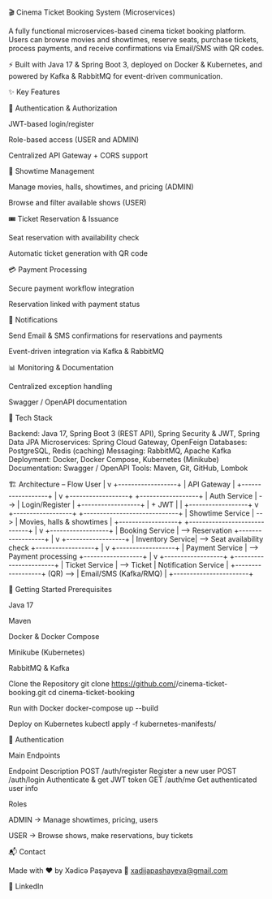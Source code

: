 🎬 Cinema Ticket Booking System (Microservices)

A fully functional microservices-based cinema ticket booking platform.
Users can browse movies and showtimes, reserve seats, purchase tickets, process payments, and receive confirmations via Email/SMS with QR codes.

⚡ Built with Java 17 & Spring Boot 3, deployed on Docker & Kubernetes, and powered by Kafka & RabbitMQ for event-driven communication.

✨ Key Features

🔐 Authentication & Authorization

JWT-based login/register

Role-based access (USER and ADMIN)

Centralized API Gateway + CORS support

🎥 Showtime Management

Manage movies, halls, showtimes, and pricing (ADMIN)

Browse and filter available shows (USER)

🎟 Ticket Reservation & Issuance

Seat reservation with availability check

Automatic ticket generation with QR code

💳 Payment Processing

Secure payment workflow integration

Reservation linked with payment status

📩 Notifications

Send Email & SMS confirmations for reservations and payments

Event-driven integration via Kafka & RabbitMQ

📊 Monitoring & Documentation

Centralized exception handling

Swagger / OpenAPI documentation

🧰 Tech Stack

Backend: Java 17, Spring Boot 3 (REST API), Spring Security & JWT, Spring Data JPA
Microservices: Spring Cloud Gateway, OpenFeign
Databases: PostgreSQL, Redis (caching)
Messaging: RabbitMQ, Apache Kafka
Deployment: Docker, Docker Compose, Kubernetes (Minikube)
Documentation: Swagger / OpenAPI
Tools: Maven, Git, GitHub, Lombok

🏗 Architecture – Flow
User
  |
  v
+------------------+
|   API Gateway    |
+------------------+
          |
          v
+------------------+          +------------------+
|   Auth Service   |  -->     |  Login/Register  |
+------------------+          |        + JWT     |
          |                   +------------------+
          v
+------------------+          +-----------------------------+
| Showtime Service |  -->     | Movies, halls & showtimes   |
+------------------+          +-----------------------------+
          |
          v
+------------------+
| Booking Service  |  --> Reservation
+------------------+
          |
          v
+------------------+
| Inventory Service|  --> Seat availability check
+------------------+
          |
          v
+------------------+
| Payment Service  |  --> Payment processing
+------------------+
          |
          v
+------------------+                 +-----------------------+
|  Ticket Service  |  --> Ticket     | Notification Service  |
+------------------+      (QR)  -->  | Email/SMS (Kafka/RMQ) |
                                     +-----------------------+


🚀 Getting Started
Prerequisites

Java 17

Maven

Docker & Docker Compose

Minikube (Kubernetes)

RabbitMQ & Kafka

Clone the Repository
git clone https://github.com/<your-username>/cinema-ticket-booking.git
cd cinema-ticket-booking

Run with Docker
docker-compose up --build

Deploy on Kubernetes
kubectl apply -f kubernetes-manifests/

🔐 Authentication

Main Endpoints

Endpoint	Description
POST /auth/register	Register a new user
POST /auth/login	Authenticate & get JWT token
GET /auth/me	Get authenticated user info

Roles

ADMIN → Manage showtimes, pricing, users

USER → Browse shows, make reservations, buy tickets

📬 Contact

Made with ❤️ by Xədicə Paşayeva
📧 xadijapashayeva@gmail.com

🔗 LinkedIn
